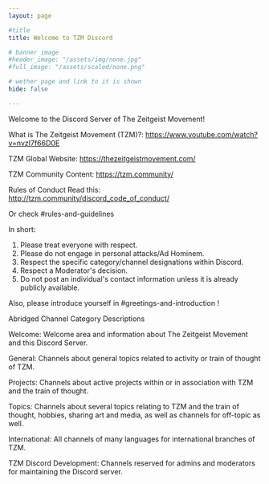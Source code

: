 ```yaml
---
layout: page

#title
title: Welcome to TZM Discord

# banner image
#header_image: "/assets/img/none.jpg"
#full_image: "/assets/scaled/none.png"

# wether page and link to it is shown
hide: false

---
```


Welcome to the Discord Server of The Zeitgeist Movement! 

What is The Zeitgeist Movement (TZM)?: 
https://www.youtube.com/watch?v=nvzI7f66D0E

TZM Global Website: 
https://thezeitgeistmovement.com/

TZM Community Content: 
https://tzm.community/ 

Rules of Conduct Read this:
http://tzm.community/discord_code_of_conduct/ 

Or check #rules-and-guidelines 

In short: 
1. Please treat everyone with respect. 
2. Please do not engage in personal attacks/Ad Hominem. 
3. Respect the specific category/channel designations within Discord. 
4. Respect a Moderator's decision. 
5. Do not post an individual's contact information unless it is already publicly available.

Also, please introduce yourself in #greetings-and-introduction !

Abridged Channel Category Descriptions 

Welcome: 
Welcome area and information about The Zeitgeist Movement and this Discord Server. 

General: 
Channels about general topics related to activity or train of thought of TZM. 

Projects: 
Channels about active projects within or in association with TZM and the train of thought. 

Topics:
Channels about several topics relating to TZM and the train of thought, hobbies, sharing art and media, as well as channels for off-topic as well.

International: 
All channels of many languages for international branches of TZM.

TZM Discord Development: 
Channels reserved for admins and moderators for maintaining the Discord server.
